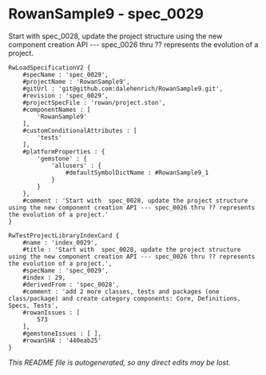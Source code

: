 # RowanSample9 - spec_0029
Start with  spec_0028, update the project structure using the new component creation API --- spec_0026 thru ?? represents the evolution of a project.
```
RwLoadSpecificationV2 {
	#specName : 'spec_0029',
	#projectName : 'RowanSample9',
	#gitUrl : 'git@github.com:dalehenrich/RowanSample9.git',
	#revision : 'spec_0029',
	#projectSpecFile : 'rowan/project.ston',
	#componentNames : [
		'RowanSample9'
	],
	#customConditionalAttributes : [
		'tests'
	],
	#platformProperties : {
		'gemstone' : {
			'allusers' : {
				#defaultSymbolDictName : #RowanSample9_1
			}
		}
	},
	#comment : 'Start with  spec_0028, update the project structure using the new component creation API --- spec_0026 thru ?? represents the evolution of a project.'
}

RwTestProjectLibraryIndexCard {
	#name : 'index_0029',
	#title : 'Start with  spec_0028, update the project structure using the new component creation API --- spec_0026 thru ?? represents the evolution of a project.',
	#specName : 'spec_0029',
	#index : 29,
	#derivedFrom : 'spec_0028',
	#comment : 'add 2 more classes, tests and packages (one class/package) and create category components: Core, Definitions, Specs, Tests',
	#rowanIssues : [
		573
	],
	#gemstoneIssues : [ ],
	#rowanSHA : '440eab25'
}
```

*This README file is autogenerated, so any direct edits may be lost.*
